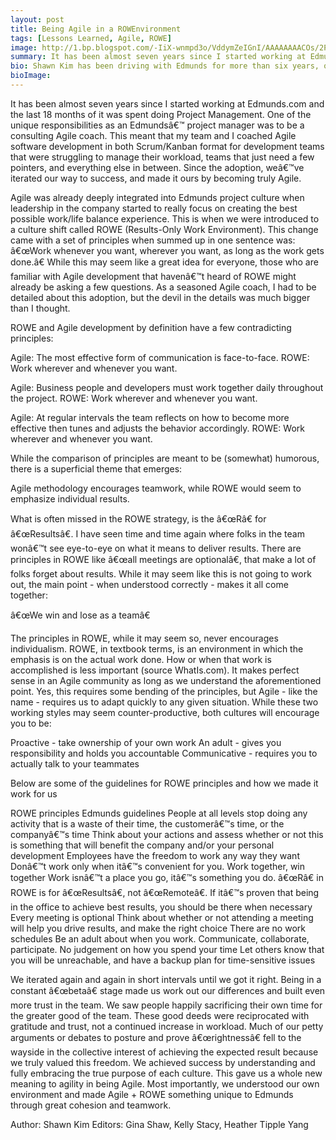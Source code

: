 ```yaml
---
layout: post
title: Being Agile in a ROWEnvironment
tags: [Lessons Learned, Agile, ROWE]
image: http://1.bp.blogspot.com/-IiX-wnmpd3o/VddymZeIGnI/AAAAAAAACOs/2PgO4FsMS-w/s1600/Shawn.jpg
summary: It has been almost seven years since I started working at Edmunds.com and the last 18 months of it was spent doing Project Management. One of the unique responsibilities as an Edmunds’ project manager was to be...
bio: Shawn Kim has been driving with Edmunds for more than six years, originally as a data developer, then as a technical project manager. He enjoys various outdoor activities including snowboarding, surfing, biking, and golfing. He works on many different areas of the organization as an Agile coach, innovation manager, and PMO strategist.
bioImage:
---
```


It has been almost seven years since I started working at Edmunds.com and the last 18 months of it was spent doing Project Management. One of the unique responsibilities as an Edmundsâ€™ project manager was to be a consulting Agile coach. This meant that my team and I coached Agile software development in both Scrum/Kanban format for development teams that were struggling to manage their workload, teams that just need a few pointers, and everything else in between. Since the adoption, weâ€™ve iterated our way to success, and made it ours by becoming truly Agile.


Agile was already deeply integrated into Edmunds project culture when leadership in the company started to really focus on creating the best possible work/life balance experience. This is when we were introduced to a culture shift called ROWE (Results-Only Work Environment). This change came with a set of principles when summed up in one sentence was: â€œWork whenever you want, wherever you want, as long as the work gets done.â€ While this may seem like a great idea for everyone, those who are familiar with Agile development that havenâ€™t heard of ROWE might already be asking a few questions. As a seasoned Agile coach, I had to be detailed about this adoption, but the devil in the details was much bigger than I thought.


ROWE and Agile development by definition have a few contradicting principles:


Agile: The most effective form of communication is face-to-face.
ROWE: Work wherever and whenever you want.


Agile: Business people and developers must work together daily throughout the project.
ROWE: Work wherever and whenever you want.


Agile: At regular intervals the team reflects on how to become more effective then tunes and adjusts the behavior accordingly.
ROWE: Work wherever and whenever you want.


While the comparison of principles are meant to be (somewhat) humorous, there is a superficial theme that emerges: 


Agile methodology encourages teamwork, while ROWE would seem to emphasize individual results.


What is often missed in the ROWE strategy, is the â€œRâ€ for â€œResultsâ€. I have seen time and time again where folks in the team wonâ€™t see eye-to-eye on what it means to deliver results. There are principles in ROWE like â€œall meetings are optionalâ€, that make a lot of folks forget about results. While it may seem like this is not going to work out, the main point - when understood correctly - makes it all come together:


â€œWe win and lose as a teamâ€


The principles in ROWE, while it may seem so, never encourages individualism. ROWE, in textbook terms, is an environment in which the emphasis is on the actual work done. How or when that work is accomplished is less important (source WhatIs.com). It makes perfect sense in an Agile community as long as we understand the aforementioned point. Yes, this requires some bending of the principles, but Agile - like the name - requires us to adapt quickly to any given situation. While these two working styles may seem counter-productive, both cultures will encourage you to be:


Proactive - take ownership of your own work
An adult - gives you responsibility and holds you accountable
Communicative - requires you to actually talk to your teammates


Below are some of the guidelines for ROWE principles and how we made it work for us


ROWE principles
Edmunds guidelines
People at all levels stop doing any activity that is a waste of their time, the customerâ€™s time, or the companyâ€™s time
Think about your actions and assess whether or not this is something that will benefit the company and/or your personal development
Employees have the freedom to work any way they want
Donâ€™t work only when itâ€™s convenient for you. Work together, win together
Work isnâ€™t a place you go, itâ€™s something you do.
â€œRâ€ in ROWE is for â€œResultsâ€, not â€œRemoteâ€. If itâ€™s proven that being in the office to achieve best results, you should be there when necessary
Every meeting is optional
Think about whether or not attending a meeting will help you drive results, and make the right choice
There are no work schedules
Be an adult about when you work. Communicate, collaborate, participate.
No judgement on how you spend your time
Let others know that you will be unreachable, and have a backup plan for time-sensitive issues

We iterated again and again in short intervals until we got it right. Being in a constant â€œbetaâ€ stage made us work out our differences and built even more trust in the team. We saw people happily sacrificing their own time for the greater good of the team. These good deeds were reciprocated with gratitude and trust, not a continued increase in workload. Much of our petty arguments or debates to posture and prove â€œrightnessâ€ fell to the wayside in the collective interest of achieving the expected result because we truly valued this freedom. We achieved success by understanding and fully embracing the true purpose of each culture. This gave us a whole new meaning to agility in being Agile. Most importantly, we understood our own environment and made Agile + ROWE something unique to Edmunds through great cohesion and teamwork. 

Author: Shawn Kim
Editors: Gina Shaw, Kelly Stacy, Heather Tipple Yang
